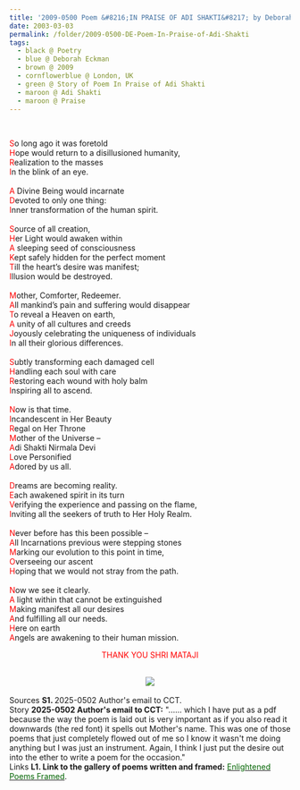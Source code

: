 ```yaml
---
title: '2009-0500 Poem &#8216;IN PRAISE OF ADI SHAKTI&#8217; by Deborah Eckman, London, UK'
date: 2003-03-03
permalink: /folder/2009-0500-DE-Poem-In-Praise-of-Adi-Shakti
tags:
  - black @ Poetry
  - blue @ Deborah Eckman
  - brown @ 2009
  - cornflowerblue @ London, UK
  - green @ Story of Poem In Praise of Adi Shakti  
  - maroon @ Adi Shakti
  - maroon @ Praise
---
```


<br>

<p>
<font color="Red">S</font>o long ago it was foretold<br>
<font color="Red">H</font>ope would return to a disillusioned humanity,<br>
<font color="Red">R</font>ealization to the masses<br>
<font color="Red">I</font>n the blink of an eye.<br>
<br>
<font color="Red">A</font> Divine Being would incarnate<br>
<font color="Red">D</font>evoted to only one thing:<br>
<font color="Red">I</font>nner transformation of the human spirit.<br>
<br>
<font color="Red">S</font>ource of all creation,<br>
<font color="Red">H</font>er Light would awaken within<br>
<font color="Red">A</font> sleeping seed of consciousness<br>
<font color="Red">K</font>ept safely hidden for the perfect moment<br>
<font color="Red">T</font>ill the heart’s desire was manifest;<br>
<font color="Red">I</font>llusion would be destroyed.<br>
<br>
<font color="Red">M</font>other, Comforter, Redeemer.<br>
<font color="Red">A</font>ll mankind’s pain and suffering would disappear<br>
<font color="Red">T</font>o reveal a Heaven on earth,<br>
<font color="Red">A</font> unity of all cultures and creeds<br>
<font color="Red">J</font>oyously celebrating the uniqueness of individuals<br>
<font color="Red">I</font>n all their glorious differences.<br>
<br>
<font color="Red">S</font>ubtly transforming each damaged cell<br>
<font color="Red">H</font>andling each soul with care<br>
<font color="Red">R</font>estoring each wound with holy balm<br>
<font color="Red">I</font>nspiring all to ascend.<br>
<br>
<font color="Red">N</font>ow is that time.<br>
<font color="Red">I</font>ncandescent in Her Beauty<br>
<font color="Red">R</font>egal on Her Throne<br>
<font color="Red">M</font>other of the Universe –<br>
<font color="Red">A</font>di Shakti Nirmala Devi<br>
<font color="Red">L</font>ove Personified<br>
<font color="Red">A</font>dored by us all.<br>
<br>
<font color="Red">D</font>reams are becoming reality.<br>
<font color="Red">E</font>ach awakened spirit in its turn<br>
<font color="Red">V</font>erifying the experience and passing on the flame,<br>
<font color="Red">I</font>nviting all the seekers of truth to Her Holy Realm.<br>
<br>
<font color="Red">N</font>ever before has this been possible –<br>
<font color="Red">A</font>ll Incarnations previous were stepping stones<br>
<font color="Red">M</font>arking our evolution to this point in time,<br>
<font color="Red">O</font>verseeing our ascent<br>
<font color="Red">H</font>oping that we would not stray from the path.<br>
<br>
<font color="Red">N</font>ow we see it clearly.<br>
<font color="Red">A</font> light within that cannot be extinguished<br>
<font color="Red">M</font>aking manifest all our desires<br>
<font color="Red">A</font>nd fulfilling all our needs.<br>
<font color="Red">H</font>ere on earth<br>
<font color="Red">A</font>ngels are awakening to their human mission.<br>
</p>

<p style="text-align:center;">
<font color="Red">THANK YOU SHRI MATAJI</font>
</p>

<br>

<div style="text-align: center"><img src="https://pub-419291371d4c44a1b438e7d5a9e4e904.r2.dev/2009-0500_Poem_'In_praise_of_Adi_Shakti'_by_Deborah_Eckman_London_UK.jpg" /></div>

<br>

<wave-list>
<list-title color="DarkSeaGreen" width="40">Sources</list-title>
  <list-item color="BlanchedAlmond"  width="280"><b>S1. </b> 2025-0502 Author's email to CCT.</list-item>
</wave-list>

<br>

<wave-list>
<list-title color="DarkSeaGreen" width="25">Story</list-title>
  <list-item color="BlanchedAlmond"  width="280"><b>2025-0502 Author's email to CCT:</b> "...... which I have put as a pdf because the way the poem is laid out is very important as if you also read it downwards (the red font) it spells out Mother's name. This was one of those poems that just completely flowed out of me so I know it wasn't me doing anything but I was just an instrument. Again, I think I just put the desire out into the ether to write a poem for the occasion."</list-item>
</wave-list>

<br>

<wave-list>
<list-title color="DarkSeaGreen" width="25">Links</list-title>
  <list-item color="BlanchedAlmond"  width="285"><b> L1. Link to the gallery of poems written and framed:</b> <a href="https://imageevent.com/sahaja/art/enlightenedpoemsframed"><font color="DarkGreen">Enlightened Poems Framed</font></a>. </list-item>
</wave-list>